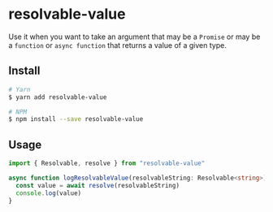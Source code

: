 # resolvable-value

Use it when you want to take an argument that may be a `Promise` or may be a `function` or `async function` that returns a value of a given type.

## Install

```sh
# Yarn
$ yarn add resolvable-value

# NPM
$ npm install --save resolvable-value
```

## Usage

```typescript
import { Resolvable, resolve } from "resolvable-value"

async function logResolvableValue(resolvableString: Resolvable<string>) {
  const value = await resolve(resolvableString)
  console.log(value)
}
```
